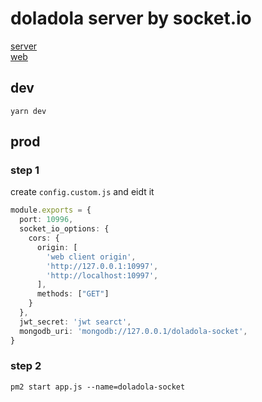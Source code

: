 # doladola server by socket.io

[server](https://github.com/addelete/doladola-socket)  
[web](https://github.com/addelete/doladola-react)

## dev
```
yarn dev
```

## prod
### step 1
create `config.custom.js` and eidt it
```ts
module.exports = {
  port: 10996,
  socket_io_options: {
    cors: {
      origin: [
        'web client origin', 
        'http://127.0.0.1:10997',
        'http://localhost:10997',
      ],
      methods: ["GET"]
    }
  },
  jwt_secret: 'jwt searct',
  mongodb_uri: 'mongodb://127.0.0.1/doladola-socket',
}
```
### step 2
```
pm2 start app.js --name=doladola-socket
```
